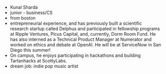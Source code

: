 -   Kunal Sharda
-   junior - business/CS
-   from boston
-   entrepreneurial experience, and has previously built a scientific research startup called Delphus and participated in fellowship programs at Ripple Ventures, Picus Capital, and, currently, Dorm Room Fund. He has also interned as a Technical Product Manager at Numerator and worked on ethics and debate at OpenAI. He will be at ServiceNow in San Diego this summer!
-   On campus, he enjoys participating in hackathons and building Tartanhacks at ScottyLabs.
-   dream job: indie pop music artist
